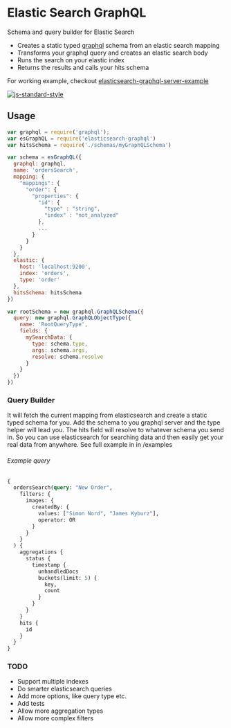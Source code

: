 # Elastic Search GraphQL
Schema and query builder for Elastic Search

- Creates a static typed [graphql](https://github.com/graphql/graphql-js) schema from an elastic search mapping
- Transforms your graphql query and creates an elastic search body
- Runs the search on your elastic index
- Returns the results and calls your hits schema

For working example, checkout [elasticsearch-graphql-server-example](https://github.com/nordsimon/elasticsearch-graphql-server-example)

[![js-standard-style](https://cdn.rawgit.com/feross/standard/master/badge.svg)](https://github.com/feross/standard)

## Usage
```javascript
var graphql = require('graphql');
var esGraphQL = require('elasticsearch-graphql')
var hitsSchema = require('./schemas/myGraphQLSchema')

var schema = esGraphQL({
  graphql: graphql,
  name: 'ordersSearch',
  mapping: {
    "mappings": {
      "order": {
        "properties": {
          "id": {
            "type" : "string",
            "index" : "not_analyzed"
          },
          ...
        }
      }
    }
  },
  elastic: {
    host: 'localhost:9200',
    index: 'orders',
    type: 'order'
  },
  hitsSchema: hitsSchema
})

var rootSchema = new graphql.GraphQLSchema({
  query: new graphql.GraphQLObjectType({
    name: 'RootQueryType',
    fields: {
      mySearchData: {
        type: schema.type,
        args: schema.args,
        resolve: schema.resolve
      }
    }
  })
})

```



### Query Builder
It will fetch the current mapping from elasticsearch and create a static typed schema for you. Add the schema to you graphql server and the type helper will lead you. The hits field will resolve to whatever schema you send in. So you can use elasticsearch for searching data and then easily get your real data from anywhere. See full example in in /examples

###### Example query
```graphql
{
  ordersSearch(query: "New Order",
    filters: {
      images: {
        createdBy: {
          values: ["Simon Nord", "James Kyburz"],
          operator: OR
        }
      }
    }
  ) {
    aggregations {
      status {
        timestamp {
          unhandledDocs
          buckets(limit: 5) {
            key,
            count
          }
        }
      }
    }
    hits {
      id
    }
  }
}
```

### TODO
* Support multiple indexes
* Do smarter elasticsearch queries
* Add more options, like query type etc.
* Add tests
* Allow more aggregation types
* Allow more complex filters
